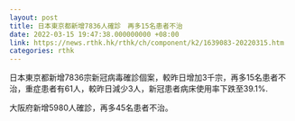 ```yaml
---
layout: post
title: 日本東京都新增7836人確診　再多15名患者不治
date: 2022-03-15 19:47:38.000000000 +08:00
link: https://news.rthk.hk/rthk/ch/component/k2/1639083-20220315.htm
categories: rthk
---
```


日本東京都新增7836宗新冠病毒確診個案，較昨日增加3千宗，再多15名患者不治，重症患者有61人，較昨日減少3人，新冠患者病床使用率下跌至39.1%.

大阪府新增5980人確診，再多45名患者不治。
